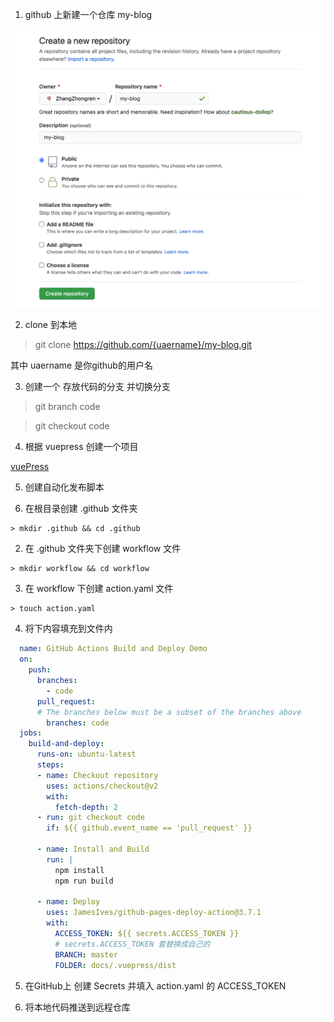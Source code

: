 1. github 上新建一个仓库 my-blog

![create](../public/img/create.png)

2. clone 到本地

> git clone https://github.com/{uaername}/my-blog.git

其中 uaername 是你github的用户名

3. 创建一个 存放代码的分支 并切换分支

  > git branch code

  > git checkout code


4. 根据 vuepress 创建一个项目

[vuePress](https://www.vuepress.cn/)

5. 创建自动化发布脚本
 
  1. 在根目录创建 .github 文件夹
    
    > mkdir .github && cd .github

  2. 在 .github 文件夹下创建 workflow 文件

    > mkdir workflow && cd workflow
  
  3. 在 workflow 下创建 action.yaml 文件
    
    > touch action.yaml
  
  4. 将下内容填充到文件内

  ``` yaml
    name: GitHub Actions Build and Deploy Demo
    on:
      push:
        branches:
          - code
        pull_request:
        # The branches below must be a subset of the branches above
          branches: code
    jobs:
      build-and-deploy:
        runs-on: ubuntu-latest
        steps:
        - name: Checkout repository
          uses: actions/checkout@v2
          with:
            fetch-depth: 2
        - run: git checkout code
          if: ${{ github.event_name == 'pull_request' }}

        - name: Install and Build
          run: |
            npm install
            npm run build

        - name: Deploy
          uses: JamesIves/github-pages-deploy-action@3.7.1
          with:
            ACCESS_TOKEN: ${{ secrets.ACCESS_TOKEN }} 
            # secrets.ACCESS_TOKEN 套替换成自己的
            BRANCH: master
            FOLDER: docs/.vuepress/dist
  ```
  5. 在GitHub上 创建 Secrets 并填入 action.yaml 的 ACCESS_TOKEN

6. 将本地代码推送到远程仓库
 
